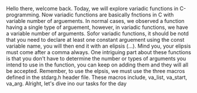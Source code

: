 Hello there, welcome back. Today, we will explore variadic functions in C-programming. Now variadic functions are basically fnctions in C with variable number of arguements. In normal cases, we observed a function having a single type of arguement, however, in variadic functions, we have a variable number of arguments. Sofor variadic functions, it should be notd that you need to declare at least one constant arguement using the const variable name, you will then end it with an elipsis (...). Mind you, your elipsis must come after a comma always. One intriguing part about these functions is that you don't have to determine the number or types of arguments you intend to use in the function, you can keep on adding them and they will all be accepted. Remember, to use the elpsis, we must use the three macros defined in the stdarg.h header file. These macros include, va_list, va_start, va_arg. Alright, let's dive ino our tasks for the day
